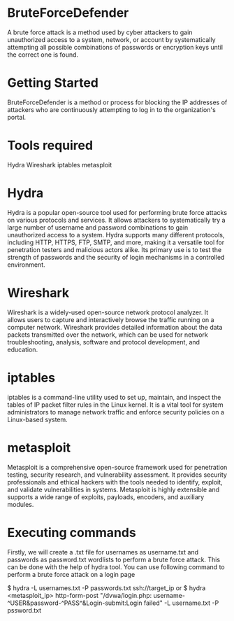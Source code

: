 # BruteForceDefender
A brute force attack is a method used by cyber attackers to gain unauthorized access to a system, network, or account by systematically attempting all possible combinations of passwords or encryption keys until the correct one is found.

# Getting Started
BruteForceDefender is a method or process for blocking the IP addresses of attackers who are continuously attempting to log in to the organization's portal.

# Tools required
  Hydra
  Wireshark
  iptables
  metasploit

# Hydra
  Hydra is a popular open-source tool used for performing brute force attacks on various protocols and services. It allows attackers to systematically try a large number of username and password combinations to 
  gain unauthorized access to a system. Hydra supports many different protocols, including HTTP, HTTPS, FTP, SMTP, and more, making it a versatile tool for penetration testers and malicious actors alike. Its 
  primary use is to test the strength of passwords and the security of login mechanisms in a controlled environment.

# Wireshark
  Wireshark is a widely-used open-source network protocol analyzer. It allows users to capture and interactively browse the traffic running on a computer network. Wireshark provides detailed information about the 
  data packets transmitted over the network, which can be used for network troubleshooting, analysis, software and protocol development, and education.

# iptables
  iptables is a command-line utility used to set up, maintain, and inspect the tables of IP packet filter rules in the Linux kernel. It is a vital tool for system administrators to manage network traffic and 
  enforce security policies on a Linux-based system.

# metasploit
  Metasploit is a comprehensive open-source framework used for penetration testing, security research, and vulnerability assessment. It provides security professionals and ethical hackers with the tools needed to   identify, exploit, and validate vulnerabilities in systems. Metasploit is highly extensible and supports a wide range of exploits, payloads, encoders, and auxiliary modules.

# Executing commands
  Firstly, we will create a .txt file for usernames as username.txt and passwords as 
  password.txt wordlists to perform a brute force attack. This can be done with the help of 
  hydra tool.
  You can use following command to perform a brute force attack on a login page
  
  $ hydra -L usernames.txt -P passwords.txt ssh://target_ip 
  or
  $ hydra <metasploit_ip> http-form-post "/dvwa/login.php: username-^USER&password-^PASS^&Login-submit:Login failed" -L username.txt -P pssword.txt
 


